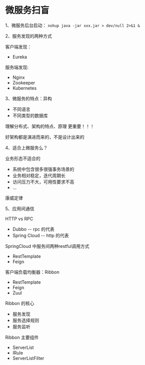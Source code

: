 # 微服务扫盲

1、微服务后台启动：
`nohup java -jar xxx.jar > dev/null 2>&1 &`

2、服务发现的两种方式

客户端发现：
 - Eureka 

服务端发现:
 - Nginx
 - Zookeeper
 - Kubernetes

3、微服务的特点：异构
 - 不同语言
 - 不同类型的数据库

理解分布式、架构的特点、原理 更重要！！！

好架构都是演进而来的，不是设计出来的

4、适合上微服务么？

业务形态不适合的
 - 系统中包含很多很强事务场景的
 - 业务相对稳定，迭代周期长
 - 访问压力不大，可用性要求不高
 - ...
 
康威定律

5、应用间通信

HTTP vs RPC
- Dubbo -- rpc 的代表
- Spring Cloud -- http 的代表

SpringCloud 中服务间两种restful调用方式
- RestTemplate 
- Feign

客户端负载均衡器：Ribbon
- RestTemplate
- Feign
- Zuul

Ribbon 的核心
- 服务发现
- 服务选择规则
- 服务监听

Ribbon 主要组件
- ServerList
- IRule
- ServerListFilter